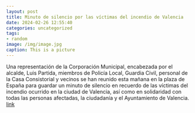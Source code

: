 ```yaml
---
layout: post
title: Minuto de silencio por las víctimas del incendio de Valencia
date: 2024-02-26 12:55:40
categories: uncategorized
tags:
- random
image: /img/image.jpg
caption: This is a picture
---
```

Una representación de la Corporación Municipal, encabezada por el alcalde, Luis Partida, miembros de Policía Local, Guardia Civil, personal de la Casa Consistorial y vecinos se han reunido esta mañana en la plaza de España para guardar un minuto de silencio en recuerdo de las víctimas del incendio ocurrido en la ciudad de Valencia, así como en solidaridad con todas las personas afectadas, la ciudadanía y el Ayuntamiento de Valencia.  [link](https://www.ayto-villacanada.es/noticias/minuto-de-silencio-por-las-victimas-del-incendio-de-valencia/)
